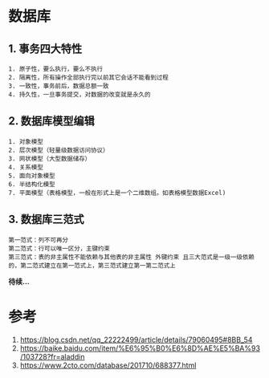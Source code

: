 # 数据库

## 1. 事务四大特性

    1. 原子性，要么执行，要么不执行
    2. 隔离性，所有操作全部执行完以前其它会话不能看到过程
    3. 一致性，事务前后，数据总额一致
    4. 持久性，一旦事务提交，对数据的改变就是永久的


## 2. 数据库模型编辑

    1. 对象模型
    2. 层次模型（轻量级数据访问协议）
    3. 网状模型（大型数据储存）
    4. 关系模型
    5. 面向对象模型
    6. 半结构化模型
    7. 平面模型（表格模型，一般在形式上是一个二维数组。如表格模型数据Excel)


## 3. 数据库三范式

    第一范式：列不可再分 
    第二范式：行可以唯一区分，主键约束 
    第三范式：表的非主属性不能依赖与其他表的非主属性 外键约束 且三大范式是一级一级依赖的，第二范式建立在第一范式上，第三范式建立第一第二范式上



**待续...**


# 参考
1. https://blog.csdn.net/qq_22222499/article/details/79060495#8BB_54
2. https://baike.baidu.com/item/%E6%95%B0%E6%8D%AE%E5%BA%93/103728?fr=aladdin
3. https://www.2cto.com/database/201710/688377.html